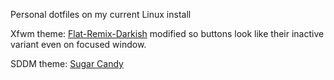 Personal dotfiles on my current Linux install

Xfwm theme: [Flat-Remix-Darkish](https://www.gnome-look.org/p/1767812)
modified so buttons look like their inactive variant even on focused window.

SDDM theme: [Sugar Candy](https://github.com/Kangie/sddm-sugar-candy)
